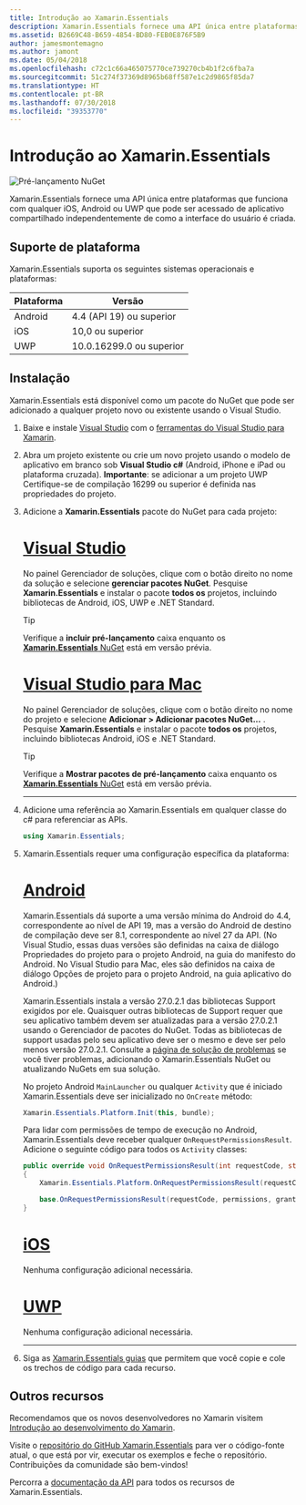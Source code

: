 ```yaml
---
title: Introdução ao Xamarin.Essentials
description: Xamarin.Essentials fornece uma API única entre plataformas que funciona com qualquer iOS, Android ou UWP que pode ser acessado de aplicativo compartilhado independentemente de como a interface do usuário é criada.
ms.assetid: B2669C48-B659-4854-BD80-FEB0E876F5B9
author: jamesmontemagno
ms.author: jamont
ms.date: 05/04/2018
ms.openlocfilehash: c72c1c66a465075770ce739270cb4b1f2c6fba7a
ms.sourcegitcommit: 51c274f37369d8965b68ff587e1c2d9865f85da7
ms.translationtype: HT
ms.contentlocale: pt-BR
ms.lasthandoff: 07/30/2018
ms.locfileid: "39353770"
---
```

# <a name="get-started-with-xamarinessentials"></a>Introdução ao Xamarin.Essentials

![Pré-lançamento NuGet](~/media/shared/pre-release.png)

Xamarin.Essentials fornece uma API única entre plataformas que funciona com qualquer iOS, Android ou UWP que pode ser acessado de aplicativo compartilhado independentemente de como a interface do usuário é criada.

## <a name="platform-support"></a>Suporte de plataforma

Xamarin.Essentials suporta os seguintes sistemas operacionais e plataformas:

| Plataforma | Versão |
| --- | --- |
| Android | 4.4 (API 19) ou superior |
| iOS |10,0 ou superior |
| UWP | 10.0.16299.0 ou superior |

## <a name="installation"></a>Instalação

Xamarin.Essentials está disponível como um pacote do NuGet que pode ser adicionado a qualquer projeto novo ou existente usando o Visual Studio.

1. Baixe e instale [Visual Studio](http://visualstudio.com) com o [ferramentas do Visual Studio para Xamarin](~/cross-platform/get-started/installation/index.md).

2. Abra um projeto existente ou crie um novo projeto usando o modelo de aplicativo em branco sob **Visual Studio c#** (Android, iPhone e iPad ou plataforma cruzada). **Importante**: se adicionar a um projeto UWP Certifique-se de compilação 16299 ou superior é definida nas propriedades do projeto.

3. Adicione a **Xamarin.Essentials** pacote do NuGet para cada projeto:

    # <a name="visual-studiotabwindows"></a>[Visual Studio](#tab/windows)

    No painel Gerenciador de soluções, clique com o botão direito no nome da solução e selecione **gerenciar pacotes NuGet**. Pesquise **Xamarin.Essentials** e instalar o pacote **todos os** projetos, incluindo bibliotecas de Android, iOS, UWP e .NET Standard.

    > [!TIP]
    > Verifique a **incluir pré-lançamento** caixa enquanto os [ **Xamarin.Essentials** NuGet](https://www.nuget.org/packages/Xamarin.Essentials) está em versão prévia.

    # <a name="visual-studio-for-mactabmacos"></a>[Visual Studio para Mac](#tab/macos)

    No painel Gerenciador de soluções, clique com o botão direito no nome do projeto e selecione **Adicionar > Adicionar pacotes NuGet...** . Pesquise **Xamarin.Essentials** e instalar o pacote **todos os** projetos, incluindo bibliotecas Android, iOS e .NET Standard.

    > [!TIP]
    > Verifique a **Mostrar pacotes de pré-lançamento** caixa enquanto os [ **Xamarin.Essentials** NuGet](https://www.nuget.org/packages/Xamarin.Essentials) está em versão prévia.

    -----

4. Adicione uma referência ao Xamarin.Essentials em qualquer classe do c# para referenciar as APIs.

    ```csharp
    using Xamarin.Essentials;
    ```

5. Xamarin.Essentials requer uma configuração específica da plataforma:

    # <a name="androidtabandroid"></a>[Android](#tab/android)

    Xamarin.Essentials dá suporte a uma versão mínima do Android do 4.4, correspondente ao nível de API 19, mas a versão do Android de destino de compilação deve ser 8.1, correspondente ao nível 27 da API. (No Visual Studio, essas duas versões são definidas na caixa de diálogo Propriedades do projeto para o projeto Android, na guia do manifesto do Android. No Visual Studio para Mac, eles são definidos na caixa de diálogo Opções de projeto para o projeto Android, na guia aplicativo do Android.) 
    
    Xamarin.Essentials instala a versão 27.0.2.1 das bibliotecas Support exigidos por ele. Quaisquer outras bibliotecas de Support requer que seu aplicativo também devem ser atualizadas para a versão 27.0.2.1 usando o Gerenciador de pacotes do NuGet. Todas as bibliotecas de support usadas pelo seu aplicativo deve ser o mesmo e deve ser pelo menos versão 27.0.2.1. Consulte a [página de solução de problemas](troubleshooting.md) se você tiver problemas, adicionando o Xamarin.Essentials NuGet ou atualizando NuGets em sua solução.

    No projeto Android `MainLauncher` ou qualquer `Activity` que é iniciado Xamarin.Essentials deve ser inicializado no `OnCreate` método:

    ```csharp
    Xamarin.Essentials.Platform.Init(this, bundle);
    ```

    Para lidar com permissões de tempo de execução no Android, Xamarin.Essentials deve receber qualquer `OnRequestPermissionsResult`. Adicione o seguinte código para todos os `Activity` classes:

    ```csharp
    public override void OnRequestPermissionsResult(int requestCode, string[] permissions, [GeneratedEnum] Android.Content.PM.Permission[] grantResults)
    {
        Xamarin.Essentials.Platform.OnRequestPermissionsResult(requestCode, permissions, grantResults);

        base.OnRequestPermissionsResult(requestCode, permissions, grantResults);
    }
    ```

    # <a name="iostabios"></a>[iOS](#tab/ios)

    Nenhuma configuração adicional necessária.

    # <a name="uwptabuwp"></a>[UWP](#tab/uwp)

    Nenhuma configuração adicional necessária.

    -----

6. Siga as [Xamarin.Essentials guias](index.md) que permitem que você copie e cole os trechos de código para cada recurso.

## <a name="other-resources"></a>Outros recursos

Recomendamos que os novos desenvolvedores no Xamarin visitem [Introdução ao desenvolvimento do Xamarin](~/cross-platform/getting-started/index.md).

Visite o [repositório do GitHub Xamarin.Essentials](http://github.com/xamarin/Essentials) para ver o código-fonte atual, o que está por vir, executar os exemplos e feche o repositório. Contribuições da comunidade são bem-vindos!

Percorra a [documentação da API](xref:Xamarin.Essentials) para todos os recursos de Xamarin.Essentials.

